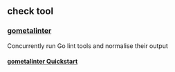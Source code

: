 
## check tool

### [gometalinter][gometalinter]
Concurrently run Go lint tools and normalise their output

#### [gometalinter Quickstart][]

[gometalinter]:https://github.com/alecthomas/gometalinter "github.com/alecthomas/gometalinter"
[gometalinter Quickstart]:https://github.com/alecthomas/gometalinter#quickstart